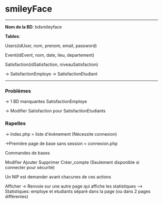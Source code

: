 # smileyFace

---

**Nom de la BD**: bdsmileyface

**Tables**:

Users(idUser, nom, prenom, email, password)

Event(idEvent, nom, date, lieu, departement)

Satisfaction(idSatisfaction, niveauSatisfaction)

-> SatisfactionEmploye
-> SatisfactionEtudiant

---
### Problèmes
-> 1 BD manquantes
SatisfactionEmploye

-> Modifier Satisfaction pour SatisfactionEtudiants

### Rapelles

-> Index.php = liste d'évènement (Nécessite connexion)

->Première page de base sans session = connexion.php

Commandes de bases

 Modifier
 Ajouter
 Supprimer
 Créer_compte (Seulement disponible si connecter pour sécurité)

Un NIP est demander avant chacunes de ces actions

 Afficher -> Renvoie sur une autre page qui affiche les statistiques -->
 Statistiques: employe et etudiants séparé dans la page (ou dans 2 pages différentes)
